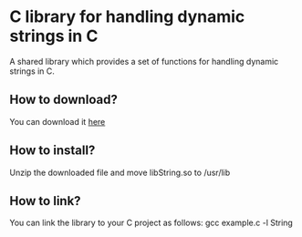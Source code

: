 # C library for handling dynamic strings in C
A shared library which provides a set of functions for handling dynamic strings in C.

<h2>How to download?</h2>
You can download it <a href="https://github.com/user-attachments/files/20272742/libString.zip">here</a>

<h2>How to install?</h2>
Unzip the downloaded file and move libString.so to /usr/lib

<h2>How to link?</h2>
You can link the library to your C project as follows: gcc example.c -l String
